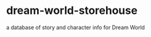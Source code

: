 dream-world-storehouse
======================

a database of story and character info for Dream World
